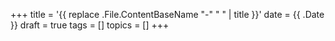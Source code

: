 +++
title = '{{ replace .File.ContentBaseName "-" " " | title }}'
date = {{ .Date }}
draft = true
tags = []
topics = []
+++
